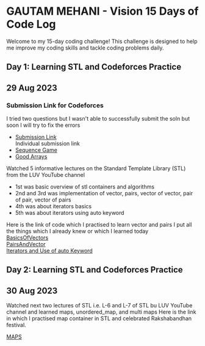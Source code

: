 # GAUTAM MEHANI - Vision 15 Days of Code Log

Welcome to my 15-day coding challenge! This challenge is designed to help me improve my coding skills and tackle coding problems daily.

## Day 1: Learning STL and Codeforces Practice
## 29 Aug 2023 <br>

### Submission Link for Codeforces
I tried two questions but I wasn't able to successfully submit the soln but soon I will try to fix the errors <br>
- [Submission Link](https://codeforces.com/submissions/GautamMehani) <br> 
Individual submission link <br> 
- [Sequence Game](https://codeforces.com/contest/1862/submission/221007003)<br>
- [Good Arrays](https://codeforces.com/contest/1856/submission/220942840)<br>

Watched 5 informative lectures on the Standard Template Library (STL) from the LUV YouTube channel
  - 1st was basic overview of stl containers and algorithms
  - 2nd and 3rd was implementation of vector, pairs, vector of vector, pair of pair, vector of     pairs
  - 4th was about iterators basics
  - 5th was about iterators using auto keyword

Here is the link of code which I practised to learn vector and pairs I put all the things which I already knew or which I learned today <br>
 [BasicsOfVectors](https://pastebin.com/agsDBiZC) <br>
 [PairsAndVector](https://pastebin.com/ipMirTQ3) <br>
 [Iterators and Use of auto Keyword](https://pastebin.com/2ynbmaSe)<br>

 
## Day 2: Learning STL and Codeforces Practice
## 30 Aug 2023 <br>

Watched next two lectures of STL i.e. L-6 and L-7 of STL bu LUV YouTube channel and learned maps, unordered_map, and multi maps
Here is the link in which I practised map container in STL and celebrated Rakshabandhan festival.

[MAPS](https://pastebin.com/2pD643vE)

